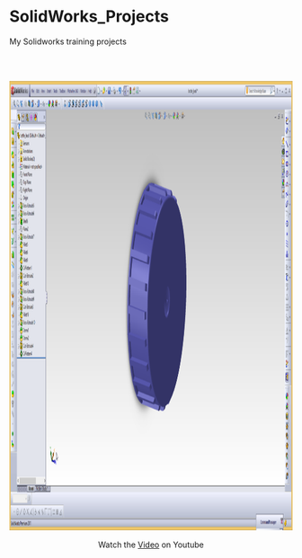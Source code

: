 # SolidWorks_Projects
My Solidworks training projects


<br/>
<br/>
<p align="center">
<img src= "https://github.com/Anahita-ghloo/SolidWorks_Projects/blob/main/2021-05-18_00-37-54.png" width="800" height="800">
</p>

<p align="center">
Watch the <a href="https://youtu.be/CAylI00THjk">Video</a> on Youtube
</p>
